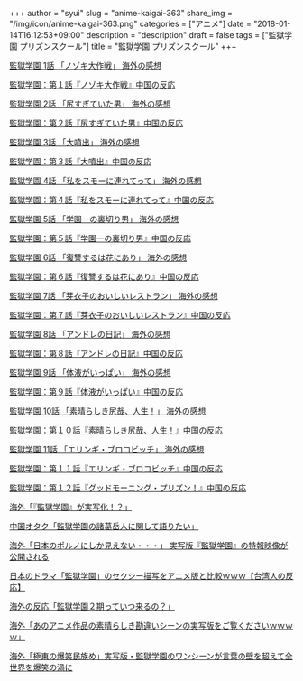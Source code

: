 +++
author = "syui"
slug = "anime-kaigai-363"
share_img = "/img/icon/anime-kaigai-363.png"
categories = ["アニメ"]
date = "2018-01-14T16:12:53+09:00"
description = "description"
draft = false
tags = ["監獄学園 プリズンスクール"]
title = "監獄学園 プリズンスクール"
+++


<a href="http://blog.livedoor.jp/kaigai_no/archives/45536963.html" rel="nofollow" target="_blank" title="監獄学園 1話 「ノゾキ大作戦」 海外の感想">監獄学園 1話 「ノゾキ大作戦」 海外の感想</a>


<a href="http://blog.livedoor.jp/tairikuno/archives/211655.html" rel="nofollow" target="_blank" title="監獄学園：第１話『ノゾキ大作戦』中国の反応">監獄学園：第１話『ノゾキ大作戦』中国の反応</a>


<a href="http://blog.livedoor.jp/kaigai_no/archives/45658677.html" rel="nofollow" target="_blank" title="監獄学園 2話 「尻すぎていた男」 海外の感想">監獄学園 2話 「尻すぎていた男」 海外の感想</a>


<a href="http://blog.livedoor.jp/tairikuno/archives/241126.html" rel="nofollow" target="_blank" title="監獄学園：第２話『尻すぎていた男』中国の反応">監獄学園：第２話『尻すぎていた男』中国の反応</a>


<a href="http://blog.livedoor.jp/kaigai_no/archives/45742450.html" rel="nofollow" target="_blank" title="監獄学園 3話 「大噴出」 海外の感想">監獄学園 3話 「大噴出」 海外の感想</a>


<a href="http://blog.livedoor.jp/tairikuno/archives/289325.html" rel="nofollow" target="_blank" title="監獄学園：第３話『大噴出』中国の反応">監獄学園：第３話『大噴出』中国の反応</a>


<a href="http://blog.livedoor.jp/kaigai_no/archives/45792961.html" rel="nofollow" target="_blank" title="監獄学園 4話 「私をスモーに連れてって」 海外の感想">監獄学園 4話 「私をスモーに連れてって」 海外の感想</a>


<a href="http://blog.livedoor.jp/tairikuno/archives/303432.html" rel="nofollow" target="_blank" title="監獄学園：第４話『私をスモーに連れてって』中国の反応">監獄学園：第４話『私をスモーに連れてって』中国の反応</a>


<a href="http://blog.livedoor.jp/kaigai_no/archives/45875691.html" rel="nofollow" target="_blank" title="監獄学園 5話 「学園一の裏切り男」 海外の感想">監獄学園 5話 「学園一の裏切り男」 海外の感想</a>


<a href="http://blog.livedoor.jp/tairikuno/archives/367124.html" rel="nofollow" target="_blank" title="監獄学園：第５話『学園一の裏切り男』中国の反応">監獄学園：第５話『学園一の裏切り男』中国の反応</a>


<a href="http://blog.livedoor.jp/kaigai_no/archives/45989769.html" rel="nofollow" target="_blank" title="監獄学園 6話 「復讐するは花にあり」 海外の感想">監獄学園 6話 「復讐するは花にあり」 海外の感想</a>


<a href="http://blog.livedoor.jp/tairikuno/archives/388609.html" rel="nofollow" target="_blank" title="監獄学園：第６話『復讐するは花にあり』中国の反応">監獄学園：第６話『復讐するは花にあり』中国の反応</a>


<a href="http://blog.livedoor.jp/kaigai_no/archives/46637806.html" rel="nofollow" target="_blank" title="監獄学園 7話 「芽衣子のおいしいレストラン」 海外の感想">監獄学園 7話 「芽衣子のおいしいレストラン」 海外の感想</a>


<a href="http://blog.livedoor.jp/tairikuno/archives/453888.html" rel="nofollow" target="_blank" title="監獄学園：第７話『芽衣子のおいしいレストラン』中国の反応">監獄学園：第７話『芽衣子のおいしいレストラン』中国の反応</a>


<a href="http://blog.livedoor.jp/kaigai_no/archives/47389099.html" rel="nofollow" target="_blank" title="監獄学園 8話 「アンドレの日記」 海外の感想">監獄学園 8話 「アンドレの日記」 海外の感想</a>


<a href="http://blog.livedoor.jp/tairikuno/archives/519707.html" rel="nofollow" target="_blank" title="監獄学園：第８話『アンドレの日記』中国の反応">監獄学園：第８話『アンドレの日記』中国の反応</a>


<a href="http://blog.livedoor.jp/kaigai_no/archives/47485094.html" rel="nofollow" target="_blank" title="監獄学園 9話 「体液がいっぱい」 海外の感想">監獄学園 9話 「体液がいっぱい」 海外の感想</a>


<a href="http://blog.livedoor.jp/tairikuno/archives/533136.html" rel="nofollow" target="_blank" title="監獄学園：第９話『体液がいっぱい』中国の反応">監獄学園：第９話『体液がいっぱい』中国の反応</a>


<a href="http://blog.livedoor.jp/kaigai_no/archives/47519499.html" rel="nofollow" target="_blank" title="監獄学園 10話 「素晴らしき尻哉、人生！」 海外の感想">監獄学園 10話 「素晴らしき尻哉、人生！」 海外の感想</a>


<a href="http://blog.livedoor.jp/tairikuno/archives/554861.html" rel="nofollow" target="_blank" title="監獄学園：第１０話『素晴らしき尻哉、人生！』中国の反応">監獄学園：第１０話『素晴らしき尻哉、人生！』中国の反応</a>


<a href="http://blog.livedoor.jp/kaigai_no/archives/47580412.html" rel="nofollow" target="_blank" title="監獄学園 11話 「エリンギ・ブロコビッチ」 海外の感想">監獄学園 11話 「エリンギ・ブロコビッチ」 海外の感想</a>


<a href="http://blog.livedoor.jp/tairikuno/archives/637931.html" rel="nofollow" target="_blank" title="監獄学園：第１１話『エリンギ・ブロコビッチ』中国の反応">監獄学園：第１１話『エリンギ・ブロコビッチ』中国の反応</a>


<a href="http://blog.livedoor.jp/tairikuno/archives/654532.html" rel="nofollow" target="_blank" title="監獄学園：第１２話『グッドモーニング・プリズン！』中国の反応">監獄学園：第１２話『グッドモーニング・プリズン！』中国の反応</a>


<a href="http://world-action.net/archives/18017" rel="nofollow" target="_blank" title="海外「『監獄学園』が実写化！？」">海外「『監獄学園』が実写化！？」</a>


<a href="http://blog.livedoor.jp/kashikou/archives/52031531.html" rel="nofollow" target="_blank" title="中国オタク「監獄学園の諸葛岳人に関して語りたい」">中国オタク「監獄学園の諸葛岳人に関して語りたい」</a>


<a href="http://world-action.net/archives/21028" rel="nofollow" target="_blank" title="海外「日本のポルノにしか見えない・・・」 実写版『監獄学園』の特報映像が公開される">海外「日本のポルノにしか見えない・・・」 実写版『監獄学園』の特報映像が公開される</a>


<a href="http://kaola.jp/2015/11/06/413215/" rel="nofollow" target="_blank" title="日本のドラマ「監獄学園」のセクシー描写をアニメ版と比較ｗｗｗ【台湾人の反応】">日本のドラマ「監獄学園」のセクシー描写をアニメ版と比較ｗｗｗ【台湾人の反応】</a>


<a href="http://kaigai-otaku.jp/anime/anime081" rel="nofollow" target="_blank" title="海外の反応「監獄学園２期っていつ来るの？」">海外の反応「監獄学園２期っていつ来るの？」</a>


<a href="http://world-action.net/archives/56351" rel="nofollow" target="_blank" title="海外「あのアニメ作品の素晴らしき勘違いシーンの実写版をご覧くださいｗｗｗｗ」">海外「あのアニメ作品の素晴らしき勘違いシーンの実写版をご覧くださいｗｗｗｗ」</a>


<a href="http://www.kattobi-japan.com/archives/9998710.html" rel="nofollow" target="_blank" title="海外「極東の爆笑民族め」実写版・監獄学園のワンシーンが言葉の壁を超えて全世界を爆笑の渦に">海外「極東の爆笑民族め」実写版・監獄学園のワンシーンが言葉の壁を超えて全世界を爆笑の渦に</a>


